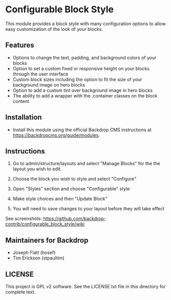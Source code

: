 #  Configurable Block Style

This module provides a block style with many configuration options to allow easy
customization of the look of your blocks.

## Features

  - Options to change the text, padding, and background colors of your blocks
  - Option to set a custom fixed or responsive height on your blocks 
      through the user interface
  - Custom block sizes including the option to fit the size of your background
      image on hero blocks
  - Option to add a custom tint over background image in hero blocks
  - The ability to add a wrapper with the .container classes on the block content

## Installation

- Install this module using the official Backdrop CMS instructions at
  https://backdropcms.org/guide/modules.
  
## Instructions

1. Go to admin/structure/layouts and select "Manage Blocks" for the the layout
you wish to edit.

2. Choose the block you wish to style and select "Configure"

3. Open "Styles" section and choose "Configurable" style

4. Make style choices and then "Update Block"

5. You will need to save changes to your layout before they will take effect

See screenshots: https://github.com/backdrop-contrib/configurable_block_style/wiki

## Maintainers for Backdrop

- Joseph Flatt (hosef)
- Tim Erickson (stpaultim)

## LICENSE

This project is GPL v2 software. See the LICENSE.txt file in this directory for
complete text.
